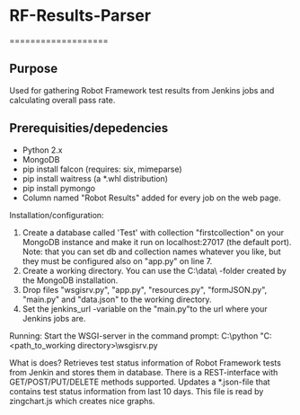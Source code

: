 # RF-Results-Parser
===================

Purpose
-------
Used for gathering Robot Framework test results from Jenkins jobs and calculating overall pass rate.

Prerequisities/depedencies
--------------------------
* Python 2.x
* MongoDB
* pip install falcon (requires: six, mimeparse)
* pip install waitress (a *.whl distribution)
* pip install pymongo
* Column named "Robot Results" added for every job on the web page.

Installation/configuration:
1) Create a database called 'Test' with collection "firstcollection" on your MongoDB instance and make it run on localhost:27017 (the default port).
	Note: that you can set db and collection names whatever you like, but they must be configured also on "app.py" on line 7.
2) Create a working directory. You can use the C:\data\ -folder created by the MongoDB installation.
3) Drop files "wsgisrv.py", "app.py", "resources.py", "formJSON.py", "main.py" and "data.json" to the working directory.
4) Set the jenkins_url -variable on the "main.py"to the url where your Jenkins jobs are.

Running:
Start the WSGI-server in the command prompt: C:\python "C:\<path_to_working directory>\wsgisrv.py

What is does?
Retrieves test status information of Robot Framework tests from Jenkin and stores them in database. There is a 
REST-interface with GET/POST/PUT/DELETE methods supported.
Updates a *.json-file that contains test status information from last 10 days. This file is read by zingchart.js
which creates nice graphs. 